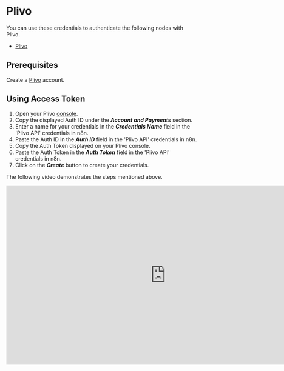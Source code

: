 # Plivo

You can use these credentials to authenticate the following nodes with Plivo.

- [Plivo](/integrations/builtin/app-nodes/n8n-nodes-base.plivo/)

## Prerequisites

Create a [Plivo](https://console.plivo.com/accounts/register/) account.

## Using Access Token

1. Open your Plivo [console](https://console.plivo.com/dashboard/).
2. Copy the displayed Auth ID under the ***Account and Payments*** section.
3. Enter a name for your credentials in the ***Credentials Name*** field in the 'Plivo API' credentials in n8n.
4. Paste the Auth ID in the ***Auth ID*** field in the 'Plivo API' credentials in n8n.
5. Copy the Auth Token displayed on your Plivo console.
6. Paste the Auth Token in the ***Auth Token*** field in the 'Plivo API' credentials in n8n.
7. Click on the ***Create*** button to create your credentials.

The following video demonstrates the steps mentioned above.

<div class="video-container">
<iframe width="840" height="472.5" src="https://www.youtube.com/embed/Zui5fzFtO1E" frameborder="0" allow="accelerometer; autoplay; clipboard-write; encrypted-media; gyroscope; picture-in-picture" allowfullscreen></iframe>
</div>
